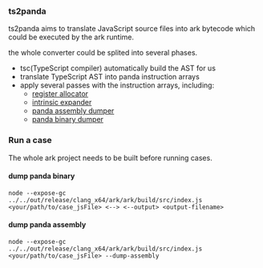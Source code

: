 ### ts2panda
ts2panda aims to translate JavaScript source files into ark bytecode which could be executed by the ark runtime.

the whole converter could be splited into several phases.
* tsc(TypeScript compiler) automatically build the AST for us
* translate TypeScript AST into panda instruction arrays
* apply several passes with the instruction arrays, including:
    * [register allocator](doc/register_allocator.md)
    * [intrinsic expander](doc/intrinsic_expander.md)
    * [panda assembly dumper](doc/assembly_dumper.md)
    * [panda binary dumper](doc/binary_dumper.md)

### Run a case
The whole ark project needs to be built before running cases.
#### dump panda binary
```
node --expose-gc ../../out/release/clang_x64/ark/ark/build/src/index.js <your/path/to/case_jsFile> <--> <--output> <output-filename>
```
#### dump panda assembly
```
node --expose-gc ../../out/release/clang_x64/ark/ark/build/src/index.js <your/path/to/case_jsFile> --dump-assembly
```
